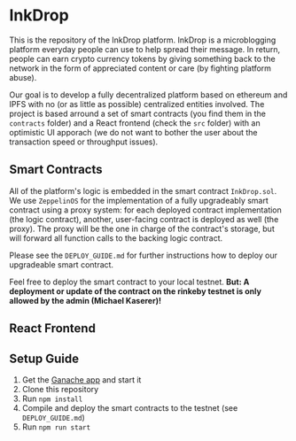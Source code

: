 # InkDrop

This is the repository of the InkDrop platform. InkDrop is a microblogging platform everyday people can use to help spread their message. In return, people can earn crypto currency tokens by giving something back to the network in the form of appreciated content or care (by fighting platform abuse).

Our goal is to develop a fully decentralized platform based on ethereum and IPFS with no (or as little as possible) centralized entities involved. The project is based arround a set of smart contracts (you find them in the `contracts` folder) and a React frontend (check the `src` folder) with an optimistic UI apporach (we do not want to bother the user about the transaction speed or throughput issues).

## Smart Contracts

All of the platform's logic is embedded in the smart contract `InkDrop.sol`. We use `ZeppelinOS` for the implementation of a fully upgradeably smart contract using a proxy system: for each deployed contract implementation (the logic contract), another, user-facing contract is deployed as well (the proxy). The proxy will be the one in charge of the contract's storage, but will forward all function calls to the backing logic contract.

Please see the `DEPLOY_GUIDE.md` for further instructions how to deploy our upgradeable smart contract.

Feel free to deploy the smart contract to your local testnet. **But: A deployment or update of the contract on the rinkeby testnet is only allowed by the admin (Michael Kaserer)!**

## React Frontend

## Setup Guide

1.  Get the [Ganache app](http://truffleframework.com/ganache/) and start it
2.  Clone this repository
3.  Run `npm install`
4.  Compile and deploy the smart contracts to the testnet (see `DEPLOY_GUIDE.md`)
5.  Run `npm run start`
